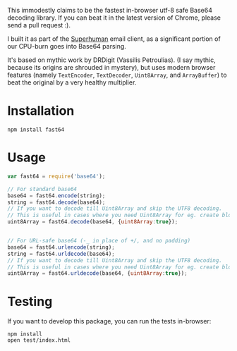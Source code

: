 
This immodestly claims to be the fastest in-browser utf-8 safe Base64
decoding library. If you can beat it in the latest version of Chrome, please
send a pull request :).

I built it as part of the [Superhuman](https://superhuman.com) email client,
as a significant portion of our CPU-burn goes into Base64 parsing.

It's based on mythic work by DRDigit (Vassilis Petroulias). (I say mythic,
because its origins are shrouded in mystery), but uses modern browser
features (namely `TextEncoder`, `TextDecoder`, `Uint8Array`, and
`ArrayBuffer`) to beat the original by a very healthy multiplier.

Installation
============

```
npm install fast64
```

Usage
=====

```js
var fast64 = require('base64');

// For standard base64
base64 = fast64.encode(string);
string = fast64.decode(base64);
// If you want to decode till Uint8Array and skip the UTF8 decoding.
// This is useful in cases where you need Uint8Array for eg. create blob out of Uint8Array result.
uint8Array = fast64.decode(base64, {uint8Array:true});


// For URL-safe base64 (-_ in place of +/, and no padding)
base64 = fast64.urlencode(string);
string = fast64.urldecode(base64);
// If you want to decode till Uint8Array and skip the UTF8 decoding.
// This is useful in cases where you need Uint8Array for eg. create blob out of Uint8Array result.
uint8Array = fast64.urldecode(base64, {uint8Array:true});
```

Testing
=======

If you want to develop this package, you can run the tests in-browser:

```
npm install
open test/index.html
```
